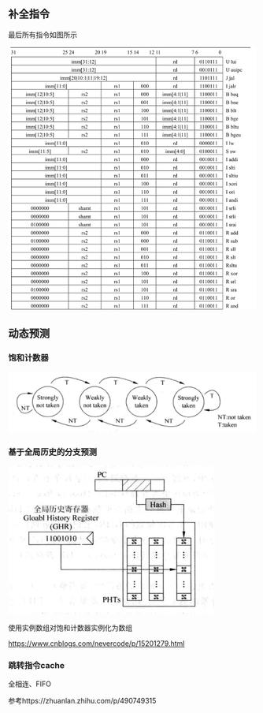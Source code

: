 ## 补全指令

最后所有指令如图所示

![](pic/%E6%8C%87%E4%BB%A4%E9%9B%86%E5%90%88.png)

## 动态预测

### 饱和计数器

![](pic/1.png)

### 基于全局历史的分支预测

![](pic/2.jpg)


使用实例数组对饱和计数器实例化为数组


https://www.cnblogs.com/nevercode/p/15201279.html

### 跳转指令cache

全相连、FIFO



参考https://zhuanlan.zhihu.com/p/490749315